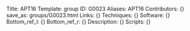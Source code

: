 Title: APT16
Template: group 
ID: G0023
Aliases: APT16
Contributors: {}
save_as: groups/G0023.html 
Links: {} 
Techniques: {} 
Software: {} 
Bottom_ref_l: {} 
Bottom_ref_r: {} 
Description: {} 
Scripts: {} 
